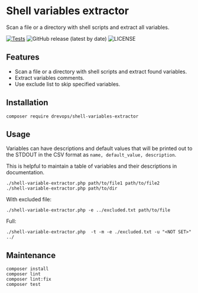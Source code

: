 # Shell variables extractor

Scan a file or a directory with shell scripts and extract all variables.

[![Tests](https://github.com/drevops/shell-variables-extractor/actions/workflows/test.yml/badge.svg)](https://github.com/drevops/shell-variables-extractor/actions/workflows/test.yml)
![GitHub release (latest by date)](https://img.shields.io/github/v/release/drevops/shell-variables-extractor)
![LICENSE](https://img.shields.io/github/license/drevops/shell-variables-extractor)

## Features

- Scan a file or a directory with shell scripts and extract found variables.
- Extract variables comments.
- Use exclude list to skip specified variables.

## Installation

    composer require drevops/shell-variables-extractor

## Usage

Variables can have descriptions and default values that will be printed out
to the STDOUT in the CSV format as `name, default_value, description`.

This is helpful to maintain a table of variables and their descriptions in
documentation.

    ./shell-variable-extractor.php path/to/file1 path/to/file2
    ./shell-variable-extractor.php path/to/dir

With excluded file:

    ./shell-variable-extractor.php -e ../excluded.txt path/to/file

Full:
    
    ./shell-variable-extractor.php  -t -m -e ./excluded.txt -u "<NOT SET>" ../

## Maintenance

    composer install
    composer lint
    composer lint:fix
    composer test
